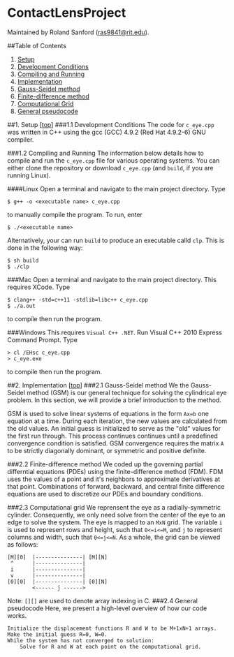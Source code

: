 <a name="clp">ContactLensProject</a>
=====================================
Maintained by Roland Sanford (<ras9841@rit.edu>).
  
##Table of Contents

1. [Setup](#1)
  1. [Development Conditions](#1.1)
  2. [Compiling and Running](#1.2)
2. [Implementation](#2)
  1. [Gauss-Seidel method](#2.1)
  2. [Finite-difference method](#2.2)
  3. [Computational Grid](#2.3)
  4. [General pseudocode](#2.4)

##<a name="1"></a>1. Setup [[top](#clp)]
###<a name="1.1"></a>1.1 Development Conditions
The code for `c_eye.cpp` was written in C++ using the gcc (GCC) 4.9.2 (Red Hat 4.9.2-6) GNU compiler.
 
###<a name="1.2"></a>1.2 Compiling and Running
The information below details how to compile and run the `c_eye.cpp` file for various operating systems.
You can either clone the repository or download `c_eye.cpp` (and `build`, if you are running Linux).

####Linux
Open a terminal and navigate to the main project directory. Type 
```{r, engine='bash'}
$ g++ -o <executable name> c_eye.cpp
```
to manually compile the program. To run, enter
```{r, engine='bash'}
$ ./<executable name>
```

Alternatively, your can run `build` to produce an executable calld `clp`. This is done in the following way:
```{r, engine='bash'}
$ sh build 
$ ./clp
```

###Mac
Open a terminal and navigate to the main project directory. This requires XCode. Type 
```{r, engine='bash'}
$ clang++ -std=c++11 -stdlib=libc++ c_eye.cpp
$ ./a.out
```
to compile then run the program.

###Windows
This requires `Visual C++ .NET`. Run Visual C++ 2010 Express Command Prompt. Type
```{r, engine='bash'}
> cl /EHsc c_eye.cpp
> c_eye.exe
```
to compile then run the program.

##<a name="2"></a>2. Implementation [[top](#clp)]
###<a name="2.1"></a>2.1 Gauss-Seidel method
We the Gauss-Seidel method (GSM) is our general technique for solving the cylindrical eye problem. In this section, we will provide a brief introduction to the method.  
  
GSM is used to solve linear systems of equations in the form `Ax=b` one equation at a time. During each iteration, the new values are calculated from the old values. An initial guess is initialized to serve as the "old" values for the first run through. This process continues continues until a predefined convergence condition is satisfied. GSM convergence requires the matrix `A` to be strictly diagonally dominant, or symmetric and positive definite. 
    
###<a name="2.2"></a>2.2 Finite-difference method
We coded up the governing partial differntial equations (PDEs) using the finite-difference method (FDM). FDM uses the values of a point and it's neighbors to approximate derivatives at that point. Combinations of forward, backward, and central finite difference equations are used to discretize our PDEs and boundary conditions.
  
###<a name="2.3"></a>2.3 Computational grid 
We reprensent the eye as a radially-symmetric cylinder. Consequently, we only need solve from the center of the eye to an edge to solve the system. The eye is mapped to an `MxN` grid. The variable `i` is used to represent rows and height, such that `0<=i<=M`, and `j` to represent columns and width, such that `0<=j<=N`. As a whole, the grid can be viewed as follows:
```
[M][0]  |---------------| [M][N]
 ^      |---------------|
 i      |---------------|
 v      |---------------|
[0][0]  |---------------| [0][N]
        <------ j ------>
```
Note: `[][]` are used to denote array indexing in C. 
###<a name="2.4"></a>2.4 General pseudocode 
Here, we present a high-level overview of how our code works. 
  
```
Initialize the displacement functions R and W to be M+1xN+1 arrays.
Make the initial guess R=0, W=0.
While the system has not converged to solution:
	Solve for R and W at each point on the computational grid.
```

